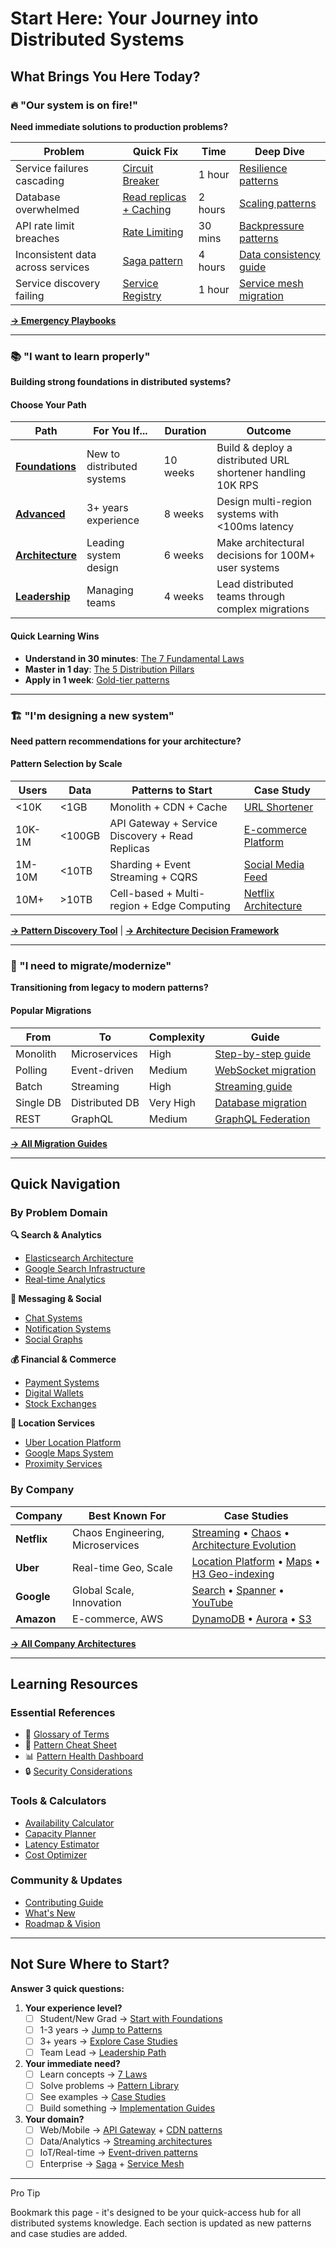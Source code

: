 # Start Here: Your Journey into Distributed Systems

## What Brings You Here Today?

### 🔥 "Our system is on fire!"
**Need immediate solutions to production problems?**

| Problem | Quick Fix | Time | Deep Dive |
|---------|-----------|------|-----------|
| Service failures cascading | [Circuit Breaker](/pattern-library/resilience/circuit-breaker/) | 1 hour | [Resilience patterns](/pattern-library/resilience/) |
| Database overwhelmed | [Read replicas + Caching](/pattern-library/scaling/caching-strategies/) | 2 hours | [Scaling patterns](/pattern-library/scaling/) |
| API rate limit breaches | [Rate Limiting](/pattern-library/scaling/rate-limiting/) | 30 mins | [Backpressure patterns](/pattern-library/scaling/backpressure/) |
| Inconsistent data across services | [Saga pattern](/pattern-library/data-management/saga/) | 4 hours | [Data consistency guide](/excellence/implementation-guides/data-consistency/) |
| Service discovery failing | [Service Registry](/pattern-library/communication/service-registry/) | 1 hour | [Service mesh migration](/excellence/migrations/gossip-to-service-mesh/) |

[**→ Emergency Playbooks**](/excellence/implementation-guides/quick-start-guide/)

---

### 📚 "I want to learn properly"
**Building strong foundations in distributed systems?**

#### Choose Your Path

| Path | For You If... | Duration | Outcome |
|------|---------------|----------|---------|
| [**Foundations**](/architects-handbook/learning-paths/new-graduate/) | New to distributed systems | 10 weeks | Build & deploy a distributed URL shortener handling 10K RPS |
| [**Advanced**](/architects-handbook/learning-paths/senior-engineer/) | 3+ years experience | 8 weeks | Design multi-region systems with <100ms latency |
| [**Architecture**](/architects-handbook/learning-paths/architect/) | Leading system design | 6 weeks | Make architectural decisions for 100M+ user systems |
| [**Leadership**](/architects-handbook/learning-paths/manager/) | Managing teams | 4 weeks | Lead distributed teams through complex migrations |

#### Quick Learning Wins

- **Understand in 30 minutes**: [The 7 Fundamental Laws](/core-principles/laws/)
- **Master in 1 day**: [The 5 Distribution Pillars](/core-principles/pillars/)
- **Apply in 1 week**: [Gold-tier patterns](/excellence/pattern-discovery/gold-patterns/)

---

### 🏗️ "I'm designing a new system"
**Need pattern recommendations for your architecture?**

#### Pattern Selection by Scale

| Users | Data | Patterns to Start | Case Study |
|-------|------|-------------------|------------|
| <10K | <1GB | Monolith + CDN + Cache | [URL Shortener](/architects-handbook/case-studies/infrastructure/url-shortener/) |
| 10K-1M | <100GB | API Gateway + Service Discovery + Read Replicas | [E-commerce Platform](/architects-handbook/case-studies/financial-commerce/ecommerce-platform/) |
| 1M-10M | <10TB | Sharding + Event Streaming + CQRS | [Social Media Feed](/architects-handbook/case-studies/social-communication/social-media-feed/) |
| 10M+ | >10TB | Cell-based + Multi-region + Edge Computing | [Netflix Architecture](/architects-handbook/case-studies/elite-engineering/netflix-chaos-engineering/) |

[**→ Pattern Discovery Tool**](/patterns/) | [**→ Architecture Decision Framework**](/pattern-library/pattern-decision-matrix/)

---

### 🔄 "I need to migrate/modernize"
**Transitioning from legacy to modern patterns?**

#### Popular Migrations

| From | To | Complexity | Guide |
|------|----|------------|-------|
| Monolith | Microservices | High | [Step-by-step guide](/excellence/migrations/monolith-to-microservices/) |
| Polling | Event-driven | Medium | [WebSocket migration](/excellence/migrations/polling-to-websocket/) |
| Batch | Streaming | High | [Streaming guide](/excellence/migrations/batch-to-streaming/) |
| Single DB | Distributed DB | Very High | [Database migration](/excellence/migrations/shared-database-to-microservices/) |
| REST | GraphQL | Medium | [GraphQL Federation](/pattern-library/architecture/graphql-federation/) |

[**→ All Migration Guides**](/excellence/migrations/)

---

## Quick Navigation

### By Problem Domain

<div class="grid cards">
<div class="card">
<strong>🔍 Search & Analytics</strong>

- [Elasticsearch Architecture](/architects-handbook/case-studies/search-analytics/elasticsearch/)
- [Google Search Infrastructure](/architects-handbook/case-studies/search-analytics/google-search-infrastructure/)
- [Real-time Analytics](/pattern-library/architecture/lambda-architecture/)
</div>

<div class="card">
<strong>💬 Messaging & Social</strong>

- [Chat Systems](/architects-handbook/case-studies/social-communication/chat-system/)
- [Notification Systems](/architects-handbook/case-studies/social-communication/notification-system/)
- [Social Graphs](/architects-handbook/case-studies/social-communication/social-graph/)
</div>

<div class="card">
<strong>💰 Financial & Commerce</strong>

- [Payment Systems](/architects-handbook/case-studies/financial-commerce/payment-system/)
- [Digital Wallets](/architects-handbook/case-studies/financial-commerce/digital-wallet-enhanced/)
- [Stock Exchanges](/architects-handbook/case-studies/financial-commerce/stock-exchange/)
</div>

<div class="card">
<strong>📍 Location Services</strong>

- [Uber Location Platform](/architects-handbook/case-studies/location-services/uber-location/)
- [Google Maps System](/architects-handbook/case-studies/location-services/google-maps-system/)
- [Proximity Services](/architects-handbook/case-studies/location-services/proximity-service/)
</div>
</div>

### By Company

| Company | Best Known For | Case Studies |
|---------|----------------|--------------|
| **Netflix** | Chaos Engineering, Microservices | [Streaming](/architects-handbook/case-studies/messaging-streaming/netflix-streaming/) • [Chaos](/architects-handbook/case-studies/elite-engineering/netflix-chaos/) • [Architecture Evolution](/company-specific/netflix/) |
| **Uber** | Real-time Geo, Scale | [Location Platform](/architects-handbook/case-studies/location-services/uber-location/) • [Maps](/architects-handbook/case-studies/location-services/uber-maps/) • [H3 Geo-indexing](/pattern-library/scaling/geo-distribution/) |
| **Google** | Global Scale, Innovation | [Search](/architects-handbook/case-studies/search-analytics/google-search/) • [Spanner](/architects-handbook/case-studies/databases/google-spanner/) • [YouTube](/architects-handbook/case-studies/social-communication/youtube/) |
| **Amazon** | E-commerce, AWS | [DynamoDB](/architects-handbook/case-studies/databases/amazon-dynamo/) • [Aurora](/architects-handbook/case-studies/databases/amazon-aurora/) • [S3](/architects-handbook/case-studies/infrastructure/s3-object-storage-enhanced/) |

[**→ All Company Architectures**](/company-specific/)

---

## Learning Resources

### Essential References
- 📖 [Glossary of Terms](/reference/glossary/)
- 🎯 [Pattern Cheat Sheet](/reference/pattern-selection-cheatsheet/)
- 📊 [Pattern Health Dashboard](/reference/pattern-health-dashboard/)
- 🔒 [Security Considerations](/reference/security/)

### Tools & Calculators
- [Availability Calculator](/architects-handbook/tools/availability-calculator/)
- [Capacity Planner](/architects-handbook/tools/capacity-calculator/)
- [Latency Estimator](/architects-handbook/tools/latency-calculator/)
- [Cost Optimizer](/architects-handbook/tools/cost-optimizer/)

### Community & Updates
- [Contributing Guide](/reference/contributing/)
- [What's New](/excellence/framework-overview/)
- [Roadmap & Vision](/core-principles/)

---

## Not Sure Where to Start?

**Answer 3 quick questions:**

1. **Your experience level?**
   - [ ] Student/New Grad → [Start with Foundations](/architects-handbook/learning-paths/new-graduate/)
   - [ ] 1-3 years → [Jump to Patterns](/patterns/)
   - [ ] 3+ years → [Explore Case Studies](/architects-handbook/case-studies/)
   - [ ] Team Lead → [Leadership Path](/architects-handbook/learning-paths/manager/)

2. **Your immediate need?**
   - [ ] Learn concepts → [7 Laws](/core-principles/laws/)
   - [ ] Solve problems → [Pattern Library](/pattern-library/)
   - [ ] See examples → [Case Studies](/architects-handbook/case-studies/)
   - [ ] Build something → [Implementation Guides](/excellence/implementation-guides/)

3. **Your domain?**
   - [ ] Web/Mobile → [API Gateway](/pattern-library/communication/api-gateway/) + [CDN patterns](/pattern-library/scaling/edge-computing/)
   - [ ] Data/Analytics → [Streaming architectures](/pattern-library/architecture/event-streaming/)
   - [ ] IoT/Real-time → [Event-driven patterns](/pattern-library/architecture/event-driven/)
   - [ ] Enterprise → [Saga](/pattern-library/data-management/saga/) + [Service Mesh](/pattern-library/communication/service-mesh/)

---

<div class="admonition tip">
<p class="admonition-title">Pro Tip</p>
<p>Bookmark this page - it's designed to be your quick-access hub for all distributed systems knowledge. Each section is updated as new patterns and case studies are added.</p>
</div>